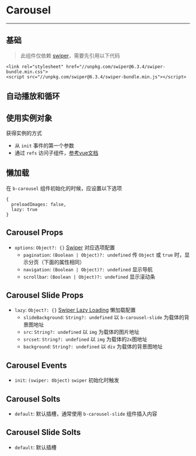 <!--
 * @Description: In User Settings Edit
 * @Author: your name
 * @Date: 2019-10-15 15:21:29
 * @LastEditTime: 2020-10-28 11:35:22
 * @LastEditors: Please set LastEditors
 -->


# Carousel
---

## 基础

> 此组件仅依赖 [swiper](https://github.com/nolimits4web/swiper)，需要先引用以下代码

```
<link rel="stylesheet" href="//unpkg.com/swiper@6.3.4/swiper-bundle.min.css">
<script src="//unpkg.com/swiper@6.3.4/swiper-bundle.min.js"></script>
```


<vuep template="#example1"></vuep>

<script v-pre type="text/x-template" id="example1">

  <template>
    <div>
      <b-carousel :options=options style="height: 300px;">
        <b-carousel-slide v-for="(item, i) in list" :key="i">
          <img :src="item">
        </b-carousel-slide>
      </b-carousel>
    </div>
  </template>

  <script>
    export default {
      data () {
        return {
          list: [
            'https://swiperjs.com/demos/images/nature-1.jpg',
            'https://swiperjs.com/demos/images/nature-2.jpg',
            'https://swiperjs.com/demos/images/nature-3.jpg',
            'https://swiperjs.com/demos/images/nature-4.jpg'
          ],
          options: {
            pagination: true,
            navigation: true,
            scrollbar: true
          }
        };
      }
    };
  </script>
</script>

## 自动播放和循环

<vuep template="#example2"></vuep>

<script v-pre type="text/x-template" id="example2">

  <template>
    <div>
      <b-carousel :options=options style="height: 300px;">
        <b-carousel-slide v-for="(item, i) in list" :key="i">
          <img :src="item">
        </b-carousel-slide>
      </b-carousel>
    </div>
  </template>

  <script>
    export default {
      data () {
        return {
          list: [
            'https://swiperjs.com/demos/images/nature-1.jpg',
            'https://swiperjs.com/demos/images/nature-2.jpg',
            'https://swiperjs.com/demos/images/nature-3.jpg',
            'https://swiperjs.com/demos/images/nature-4.jpg'
          ],
          options: {
            autoplay: true,
            pagination: true,
            loop: true
          }
        };
      }
    };
  </script>
</script>

## 使用实例对象

获得实例的方式

* 从 `init` 事件的第一个参数
* 通过 `refs` 访问子组件，[参考vue文档](https://cn.vuejs.org/v2/guide/components-edge-cases.html#访问子组件实例或子元素)

<vuep template="#example3"></vuep>

<script v-pre type="text/x-template" id="example3">

  <template>
    <div>
      <b-carousel :options="options" style="height: 300px;" @init="onInit">
        <b-carousel-slide v-for="(item, i) in list" :key="i">
          <img :src="item">
        </b-carousel-slide>
      </b-carousel>
      <br>
      <b-button @click.native="handle('slidePrev')">上一张</b-button>
      <b-button @click.native="handle('slideNext')">下一张</b-button>
      <div>
        第一张：{{mySwiper.isBeginning}}
        <br>
        最后一张：{{mySwiper.isEnd}}
        <br>
        当前的索引：{{mySwiper.activeIndex}}
      </div>
    </div>
  </template>

  <script>
    export default {
      data () {
        return {
          mySwiper: {},
          options: {
          },
          list: [
            'https://swiperjs.com/demos/images/nature-1.jpg',
            'https://swiperjs.com/demos/images/nature-2.jpg',
            'https://swiperjs.com/demos/images/nature-3.jpg',
            'https://swiperjs.com/demos/images/nature-4.jpg'
          ]
        };
      },
      methods: {
        handle (name) {
          this.mySwiper[name]()
        },
        onInit (mySwiper) {
          // 将init实践获得的实例保存起来，可以调用实例上的任何方法或属性
          this.$set(this, 'mySwiper', mySwiper)
        }
      }
    };
  </script>
</script>

## 懒加载

在 `b-carousel` 组件初始化的时候，应设置以下选项
```
{
  preloadImages: false,
  lazy: true
}
```

<vuep template="#example4"></vuep>

<script v-pre type="text/x-template" id="example4">

  <template>
    <div>
      <b-carousel :options=options style="height: 300px;">
        <b-carousel-slide v-for="(item, i) in list" :key="i"
          :lazy="{src: item}"
        >
        </b-carousel-slide>
      </b-carousel>
    </div>
  </template>

  <script>
    export default {
      data () {
        return {
          list: [
            'https://swiperjs.com/demos/images/nature-1.jpg',
            'https://swiperjs.com/demos/images/nature-2.jpg',
            'https://swiperjs.com/demos/images/nature-3.jpg',
            'https://swiperjs.com/demos/images/nature-4.jpg'
          ],
          options: {
            pagination: true,
            navigation: true,
            preloadImages: false,
            lazy: true
          }
        };
      }
    };
  </script>
</script>

## Carousel Props

* `options`: `Object?: {}` [Swiper](https://swiperjs.com/api/) 对应选项配置
  * `pagination`: `(Boolean | Object)?: undefined` 传 `Object` 或 `true` 时，显示分页（下面的属性相同）
  * `navigation`: `(Boolean | Object)?: undefined` 显示导航
  * `scrollbar`: `(Boolean | Object)?: undefined` 显示滚动条

## Carousel Slide Props

* `lazy`: `Object?: {}` [Swiper Lazy Loading](https://swiperjs.com/api/#lazy) 懒加载配置
  * `slideBackground`: `String?: undefined`  以 `b-carousel-slide` 为载体的背景图地址
  * `src`: `String?: undefined` 以 `img` 为载体的图片地址
  * `srcset`: `String?: undefined` 以 `img` 为载体的`2x`图地址
  * `background`: `String?: undefined` 以 `div` 为载体的背景图地址

## Carousel Events

* `init`: `(swiper: Object)` `swiper` 初始化时触发

## Carousel Solts

* `default`: 默认插槽，通常使用 `b-carousel-slide` 组件插入内容

## Carousel Slide Solts

* `default`: 默认插槽
